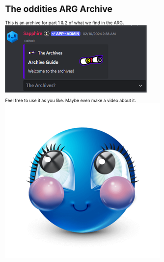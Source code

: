 # The oddities ARG Archive

This is an archive for part 1 & 2 of what we find in the ARG.
![ruins](/The%20archives/%23the-archives/Welcome.png)

Feel free to use it as you like. Maybe even make a video about it.
![emoji](/pretty.png)
